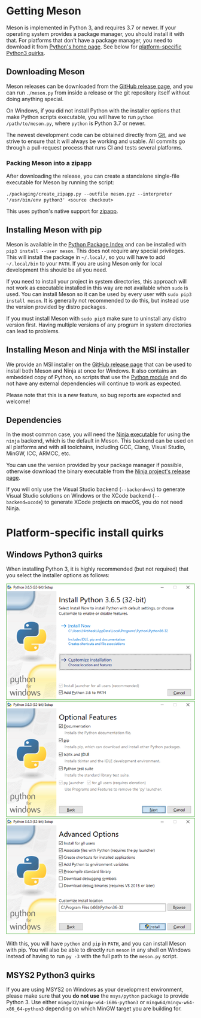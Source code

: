 # Getting Meson

Meson is implemented in Python 3, and requires 3.7 or newer. If your
operating system provides a package manager, you should install it
with that. For platforms that don't have a package manager, you need
to download it from [Python's home page]. See below for
[platform-specific Python3 quirks](#platformspecific-install-quirks).

## Downloading Meson

Meson releases can be downloaded from the [GitHub release page], and
you can run `./meson.py` from inside a release or the git repository
itself without doing anything special.

On Windows, if you did not install Python with the installer options
that make Python scripts executable, you will have to run `python
/path/to/meson.py`, where `python` is Python 3.7 or newer.

The newest development code can be obtained directly from [Git], and
we strive to ensure that it will always be working and usable. All
commits go through a pull-request process that runs CI and tests
several platforms.

### Packing Meson into a zipapp

After downloading the release, you can create a standalone single-file
executable for Meson by running the script:

```
./packaging/create_zipapp.py --outfile meson.pyz --interpreter '/usr/bin/env python3' <source checkout>
```

This uses python's native support for [zipapp].

## Installing Meson with pip

Meson is available in the [Python Package Index] and can be installed
with `pip3 install --user meson`. This does not require any special
privileges. This will install the package in `~/.local/`, so you will
have to add `~/.local/bin` to your `PATH`. If you are using Meson only
for local development this should be all you need.

If you need to install your project in system directories, this
approach will not work as executable installed in this way are not
available when `sudo` is used. You can install Meson so it can be used
by every user with `sudo pip3 install meson`. It is generally not
recommended to do this, but instead use the version provided by distro
packages.

If you must install Meson with `sudo pip3` make sure to uninstall any
distro version first. Having multiple versions of any program in
system directories can lead to problems.

## Installing Meson and Ninja with the MSI installer

We provide an MSI installer on the [GitHub release page] that can be
used to install both Meson and Ninja at once for Windows. It also
contains an embedded copy of Python, so scripts that use the [Python
module](Python-module.md) and do not have any external dependencies
will continue to work as expected.

Please note that this is a new feature, so bug reports are expected
and welcome!

## Dependencies

In the most common case, you will need the [Ninja executable] for
using the `ninja` backend, which is the default in Meson. This backend
can be used on all platforms and with all toolchains, including GCC,
Clang, Visual Studio, MinGW, ICC, ARMCC, etc.

You can use the version provided by your package manager if possible,
otherwise download the binary executable from the [Ninja project's
release page](https://github.com/ninja-build/ninja/releases).

If you will only use the Visual Studio backend (`--backend=vs`) to
generate Visual Studio solutions on Windows or the XCode backend
(`--backend=xcode`) to generate XCode projects on macOS, you do not
need Ninja.

# Platform-specific install quirks

## Windows Python3 quirks

When installing Python 3, it is highly recommended (but not required)
that you select the installer options as follows:

![installer step 1](images/py3-install-1.png "Enable 'Add Python 3.6 to PATH' and click 'Customize installation'")
![installer step 2](images/py3-install-2.png "Optional Features: ensure 'pip' is enabled")
![installer step 3](images/py3-install-3.png "Advanced Options: enable 'Install for all users'")

With this, you will have `python` and `pip` in `PATH`, and you can
install Meson with pip. You will also be able to directly run `meson`
in any shell on Windows instead of having to run `py -3` with the full
path to the `meson.py` script.

## MSYS2 Python3 quirks

If you are using MSYS2 on Windows as your development environment,
please make sure that you **do not use** the `msys/python` package to
provide Python 3. Use either `mingw32/mingw-w64-i686-python3` or
`mingw64/mingw-w64-x86_64-python3` depending on which MinGW target you
are building for.

  [GitHub release page]: https://github.com/mesonbuild/meson/releases
  [zipapp]: https://docs.python.org/3/library/zipapp.html
  [Python Package Index]: https://pypi.python.org/pypi/meson/
  [Git]: https://github.com/mesonbuild/meson
  [Python's home page]: https://www.python.org/downloads/
  [Ninja executable]: https://ninja-build.org/
